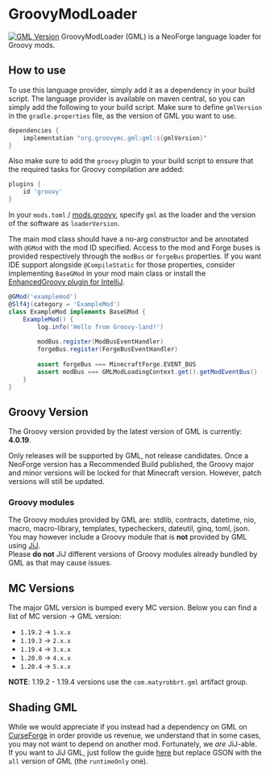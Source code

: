 # GroovyModLoader
[![GML Version](https://img.shields.io/badge/dynamic/xml?style=for-the-badge&color=red&label=Latest%20GML%20Version&prefix=v&query=metadata//latest&url=https://repo.maven.apache.org/maven2/org/groovymc/gml/gml/maven-metadata.xml)](https://central.sonatype.com/artifact/org.groovymc.gml/gml)
GroovyModLoader (GML) is a NeoForge language loader for Groovy mods.
## How to use
To use this language provider, simply add it as a dependency in your build script. The
language provider is available on maven central, so you can simply add the following
to your build script. Make sure to define `gmlVersion` in the `gradle.properties` file, as the version of GML you want to use.
```groovy
dependencies {
    implementation "org.groovymc.gml:gml:${gmlVersion}"
}
```

Also make sure to add the `groovy` plugin to your build script to ensure that the required
tasks for Groovy compilation are added:
```groovy
plugins {
    id 'groovy'
}
```
In your `mods.toml` / [mods.groovy](https://github.com/GroovyMC/ModsDotGroovy), specify `gml` as the loader and the version of the software
as `loaderVersion`.

The main mod class should have a no-arg constructor and be annotated with `@GMod` with the mod ID specified. Access to the mod and Forge
buses is provided respectively through the `modBus` or `forgeBus` properties.
If you want IDE support alongside `@CompileStatic` for those properties, consider implementing `BaseGMod` in your mod main class or install the [EnhancedGroovy plugin for IntelliJ](https://plugins.jetbrains.com/plugin/19844-enhancedgroovy).

```groovy
@GMod('examplemod')
@Slf4j(category = 'ExampleMod')
class ExampleMod implements BaseGMod {
    ExampleMod() {
        log.info('Hello from Groovy-land!')
        
        modBus.register(ModBusEventHandler)
        forgeBus.register(ForgeBusEventHandler)
        
        assert forgeBus === MinecraftForge.EVENT_BUS
        assert modBus === GMLModLoadingContext.get().getModEventBus()
    }
}
```

## Groovy Version
The Groovy version provided by the latest version of GML is currently: **4.0.19**.  

Only releases will be supported by GML, not release candidates.
Once a NeoForge version has a Recommended Build published, the Groovy major and minor versions will be locked for that Minecraft version. However, patch versions will still be updated.

### Groovy modules
The Groovy modules provided by GML are: stdlib, contracts, datetime, nio, macro, macro-library, templates, typecheckers, dateutil, ginq, toml, json.  
You may however include a Groovy module that is **not** provided by GML using [JiJ](https://forge.gemwire.uk/wiki/Jar-in-Jar).  
Please **do not** JiJ different versions of Groovy modules already bundled by GML as that may cause issues.

## MC Versions
The major GML version is bumped every MC version. Below you can find a list of MC version -> GML version:
- `1.19.2` -> `1.x.x`
- `1.19.3` -> `2.x.x`
- `1.19.4` -> `3.x.x`
- `1.20.0` -> `4.x.x`
- `1.20.4` -> `5.x.x`

**NOTE**: 1.19.2 - 1.19.4 versions use the `com.matyrobbrt.gml` artifact group.

## Shading GML
While we would appreciate if you instead had a dependency on GML on [CurseForge](https://www.curseforge.com/minecraft/mc-mods/gml) in order provide us revenue, we understand that in some cases, you may not
want to depend on another mod. Fortunately, we _are_ JiJ-able.  
If you want to JiJ GML, just follow the guide [here](https://forge.gemwire.uk/wiki/Jar-in-Jar) but replace GSON with the `all` version of GML (the `runtimeOnly` one).
